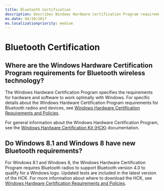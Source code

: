 ```yaml
---
title: Bluetooth Certification
description: Describes Windows Hardware Certification Program requirements for Bluetooth radios
ms.date: 04/20/2017
ms.localizationpriority: medium
---
```


# Bluetooth Certification


## <span id="Where_are_the_Windows_Hardware_Certification_Program_requirements_for_Bluetooth_wireless_technology_"></span><span id="where_are_the_windows_hardware_certification_program_requirements_for_bluetooth_wireless_technology_"></span><span id="WHERE_ARE_THE_WINDOWS_HARDWARE_CERTIFICATION_PROGRAM_REQUIREMENTS_FOR_BLUETOOTH_WIRELESS_TECHNOLOGY_"></span>Where are the Windows Hardware Certification Program requirements for Bluetooth wireless technology?


The Windows Hardware Certification Program specifies the requirements for hardware and software to work optimally with Windows. For specific details about the Windows Hardware Certification Program requirements for Bluetooth radios and devices, see [Windows Hardware Certification Requirements and Policies](/previous-versions/windows/hardware/cert-program/).

For general information about the Windows Hardware Certification Program, see the [Windows Hardware Certification Kit (HCK)](https://go.microsoft.com/fwlink/p/?LinkId=733613) documentation.

## <span id="do_windows_8.1_and_windows_8_have_new_bluetooth_requirements_"></span><span id="DO_WINDOWS_8.1_AND_WINDOWS_8_HAVE_NEW_BLUETOOTH_REQUIREMENTS_"></span>Do Windows 8.1 and Windows 8 have new Bluetooth requirements?


For Windows 8.1 and Windows 8, the Windows Hardware Certification Program requires Bluetooth radios to support Bluetooth version 4.0 to qualify for a Windows logo. Updated tests are included in the latest version of the HCK. For more information about where to download the HCK, see [Windows Hardware Certification Requirements and Policies](/previous-versions/windows/hardware/cert-program/).

 

